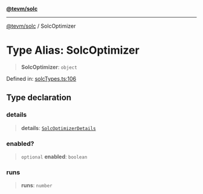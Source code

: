 [**@tevm/solc**](../README.md)

***

[@tevm/solc](../globals.md) / SolcOptimizer

# Type Alias: SolcOptimizer

> **SolcOptimizer**: `object`

Defined in: [solcTypes.ts:106](https://github.com/evmts/tevm-monorepo/blob/main/bundler-packages/solc/src/solcTypes.ts#L106)

## Type declaration

### details

> **details**: [`SolcOptimizerDetails`](SolcOptimizerDetails.md)

### enabled?

> `optional` **enabled**: `boolean`

### runs

> **runs**: `number`

